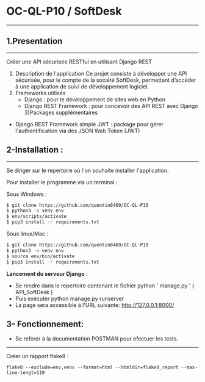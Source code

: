 
# OC-QL-P10 / SoftDesk 


***

## 1.Presentation
***
Créer une API sécurisée RESTful en utilisant Django REST
1) Description de l'application
Ce projet consiste à développer une API sécurisée, pour le compte de la société SoftDesk, permettant d’accéder à une application de suivi de développement logiciel.
2) Frameworks utilisés
   * Django : pour le développement de sites web en Python
   * Django REST Framework : pour concevoir des API REST avec Django
3)Packages supplémentaires
  * Django REST Framework simple JWT  : package pour gérer l'authentification via des JSON Web Token (JWT)


## 2-Installation  :
***
Se diriger sur le repertoire où l'on souhaite installer l'application.

Pour installer le programme via un terminal :  

Sous Windows :  
```sh
$ git clone https://github.com/quentin8469/OC-QL-P10   
$ python3 -m venv env  
$ env/scripts/activate  
$ pip3 install -r requirements.txt   
```
Sous linux/Mac :      
```sh
$ git clone https://github.com/quentin8469/OC-QL-P10 
$ python3 -m venv env    
$ source env/bin/activate    
$ pip3 install -r requirements.txt    
```

**Lancement du serveur Django** :

* Se rendre dans le repertoire contenant le fichier python ' manage.py ' ( API_SoftDesk )
* Puis exécuter python manage.py runserver
* La page sera accessible à l'URL suivante:  http://127.0.0.1:8000/

## 3- Fonctionnement:

* Se referer à la documentation POSTMAN pour efectuer les tests.


***
Créer un rapport flake8 :  

`flake8 --exclude=env,venv --format=html --htmldir=flake8_report --max-line-lengt=119`

